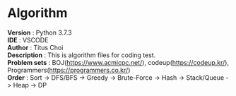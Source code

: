 # Algorithm

**Version** : Python 3.7.3<br>
**IDE** : VSCODE<br>
**Author** : Titus Choi<br>
**Description** : This is algorithm files for coding test.<br>
**Problem sets** : BOJ(https://www.acmicpc.net/), codeup(https://codeup.kr/), Programmers(https://programmers.co.kr/)<br>
**Order** : Sort -> DFS/BFS -> Greedy -> Brute-Force -> Hash -> Stack/Queue -> Heap -> DP<br>
